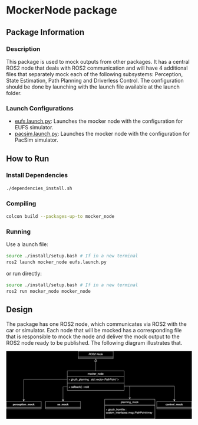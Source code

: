 # MockerNode package

## Package Information

### Description

This package is used to mock outputs from other packages. It has a central ROS2 node that deals with ROS2 communication and will have 4 additional files that 
separately mock each of the following subsystems: Perception, State Estimation, Path Planning and Driverless Control. The configuration should be done by launching
with the launch file available at the launch folder.

### Launch Configurations

- [eufs.launch.py](launch/eufs.launch.py): Launches the mocker node with the configuration for EUFS simulator.
- [pacsim.launch.py](launch/pacsim.launch.py): Launches the mocker node with the configuration for PacSim simulator.

## How to Run

### Install Dependencies

```sh
./dependencies_install.sh
```

### Compiling

```sh
colcon build --packages-up-to mocker_node
```

### Running

Use a launch file:

```sh
source ./install/setup.bash # If in a new terminal
ros2 launch mocker_node eufs.launch.py
```

or run directly:

```sh
source ./install/setup.bash # If in a new terminal
ros2 run mocker_node mocker_node
```

## Design

The package has one ROS2 node, which communicates via ROS2 with the car or simulator. Each node that will be mocked has a corresponding file that is responsible to 
mock the node and deliver the mock output to the ROS2 node ready to be published. The following diagram illustrates that.

![MockerNode Diagram](../../docs/assets/mocker_node/mocker_node.drawio.svg)
